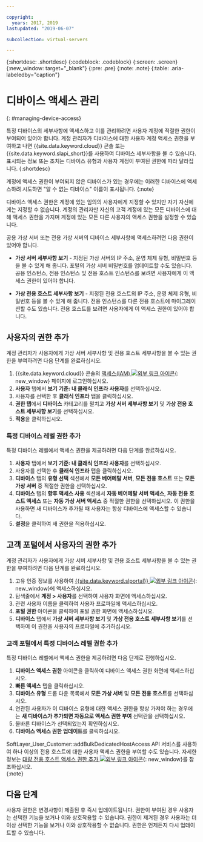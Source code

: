 ```yaml
---

copyright:
  years: 2017, 2019
lastupdated: "2019-06-07"

subcollection: virtual-servers

---
```


{:shortdesc: .shortdesc}
{:codeblock: .codeblock}
{:screen: .screen}
{:new_window: target="_blank"}
{:pre: .pre}
{:note: .note}
{:table: .aria-labeledby="caption"}


# 디바이스 액세스 관리
{: #managing-device-access}

특정 디바이스의 세부사항에 액세스하고 이를 관리하려면 사용자 계정에 적절한 권한이 부여되어 있어야 합니다. 계정 관리자가 디바이스에 대한 사용자 계정 액세스 권한을 부여하고 나면 {{site.data.keyword.cloud}} 콘솔 또는 {{site.data.keyword.slapi_short}}를 사용하여 디바이스 세부사항을 볼 수 있습니다. 표시되는 정보 또는 조치는 디바이스 유형과 사용자 계정이 부여된 권한에 따라 달라집니다.
{:shortdesc}

계정에 액세스 권한이 부여되지 않은 디바이스가 있는 경우에는 이러한 디바이스에 액세스하려 시도하면 "알 수 없는 디바이스" 이름이 표시됩니다.
{:note}

디바이스 액세스 권한은 계정에 있는 임의의 사용자에게 지정할 수 있지만 자기 자신에게는 지정할 수 없습니다. 계정의 관리자만 자신의 고객 계정에 있는 모든 디바이스에 대해 액세스 권한을 가지며 계정에 있는 모든 다른 사용자의 액세스 권한을 설정할 수 있습니다. 

공용 가상 서버 또는 전용 가상 서버의 디바이스 세부사항에 액세스하려면 다음 권한이 있어야 합니다.

* **가상 서버 세부사항 보기** - 지정된 가상 서버의 IP 주소, 운영 체제 유형, 비밀번호 등을 볼 수 있게 해 줍니다. 포털의 가상 서버 비밀번호를 업데이트할 수도 있습니다. 공용 인스턴스, 전용 인스턴스 및 전용 호스트 인스턴스를 보려면 사용자에게 이 액세스 권한이 있어야 합니다.

* **가상 전용 호스트 세부사항 보기** - 지정된 전용 호스트의 IP 주소, 운영 체제 유형, 비밀번호 등을 볼 수 있게 해 줍니다. 전용 인스턴스를 다른 전용 호스트에 마이그레이션할 수도 있습니다. 전용 호스트를 보려면 사용자에게 이 액세스 권한이 있어야 합니다.


## 사용자의 권한 추가
계정 관리자가 사용자에게 가상 서버 세부사항 및 전용 호스트 세부사항을 볼 수 있는 권한을 부여하려면 다음 단계를 완료하십시오. 

1. {{site.data.keyword.cloud}} 콘솔의 [액세스(IAM) ![외부 링크 아이콘](../icons/launch-glyph.svg "외부 링크 아이콘")](https://cloud.ibm.com/iam#/users){: new_window} 페이지에 로그인하십시오.  
2. **사용자** 탭에서 **보기 기준: 내 클래식 인프라 사용자**를 선택하십시오.
3. 사용자를 선택한 후 **클래식 인프라** 탭을 클릭하십시오. 
4. **권한 탭**에서 **디바이스** 카테고리를 펼치고 **가상 서버 세부사항 보기** 및 **가상 전용 호스트 세부사항 보기**를 선택하십시오.
5. **적용**을 클릭하십시오.

### 특정 디바이스 레벨 권한 추가
특정 디바이스 레벨에서 액세스 권한을 제공하려면 다음 단계를 완료하십시오. 

1. **사용자** 탭에서 **보기 기준: 내 클래식 인프라 사용자**를 선택하십시오. 
2. 사용자를 선택한 후 **클래식 인프라** 탭을 클릭하십시오. 
3. **디바이스** 탭의 **유형 선택** 섹션에서 **모든 베어메탈 서버**, **모든 전용 호스트** 또는 **모든 가상 서버** 중 적절한 권한을 선택하십시오. 
4. **디바이스** 탭의 **향후 액세스 사용** 섹션에서 **자동 베어메탈 서버 액세스**, **자동 전용 호스트 액세스** 또는 **자동 가상 서버 액세스** 중 적절한 권한을 선택하십시오. 이 권한을 사용하면 새 디바이스가 추가될 때 사용자는 항상 디바이스에 액세스할 수 있습니다. 
5. **설정**을 클릭하여 새 권한을 적용하십시오. 

## 고객 포털에서 사용자의 권한 추가
계정 관리자가 사용자에게 가상 서버 세부사항 및 전용 호스트 세부사항을 볼 수 있는 권한을 부여하려면 다음 단계를 완료하십시오. 

1. 고유 인증 정보를 사용하여 [{{site.data.keyword.slportal}} ![외부 링크 아이콘](../icons/launch-glyph.svg "외부 링크 아이콘")](https://control.softlayer.com/){: new_window}에 액세스하십시오.
2. 탐색줄에서 **계정 > 사용자**를 선택하여 사용자 화면에 액세스하십시오.
3. 관련 사용자 이름을 클릭하여 사용자 프로파일에 액세스하십시오.
4. **포털 권한** 아이콘을 클릭하여 포털 권한 화면에 액세스하십시오.
5. **디바이스** 탭에서 **가상 서버 세부사항 보기** 및 **가상 전용 호스트 세부사항 보기**를 선택하여 이 권한을 사용자의 프로파일에 추가하십시오.

### 고객 포털에서 특정 디바이스 레벨 권한 추가
특정 디바이스 레벨에서 액세스 권한을 제공하려면 다음 단계로 진행하십시오.

1. **디바이스 액세스 권한** 아이콘을 클릭하여 디바이스 액세스 권한 화면에 액세스하십시오.
2. **빠른 액세스** 탭을 클릭하십시오. 
3. **디바이스 유형** 드롭 다운 목록에서 **모든 가상 서버** 및 **모든 전용 호스트**를 선택하십시오.
4. 연관된 사용자가 이 디바이스 유형에 대한 액세스 권한을 항상 가져야 하는 경우에는 **새 디바이스가 추가되면 자동으로 액세스 권한 부여** 선택란을 선택하십시오.
5. 올바른 디바이스가 선택되었는지 확인하십시오.
6. **디바이스 액세스 권한 업데이트**를 클릭하십시오.

SoftLayer_User_Customer::addBulkDedicatedHostAccess API 서비스를 사용하여 하나 이상의 전용 호스트에 대한 사용자 액세스 권한을 부여할 수도 있습니다. 자세한 정보는 [대량 전용 호스트 액세스 권한 추가 ![외부 링크 아이콘](../icons/launch-glyph.svg "외부 링크 아이콘")](https://softlayer.github.io/reference/services/SoftLayer_User_Customer/addBulkDedicatedHostAccess/){: new_window}를 참조하십시오.  
{:note}

## 다음 단계
사용자 권한은 변경사항이 제출된 후 즉시 업데이트됩니다. 권한이 부여된 경우 사용자는 선택한 기능을 보거나 이와 상호작용할 수 있습니다. 권한이 제거된 경우 사용자는 더 이상 선택한 기능을 보거나 이와 상호작용할 수 없습니다. 권한은 언제든지 다시 업데이트할 수 있습니다.

